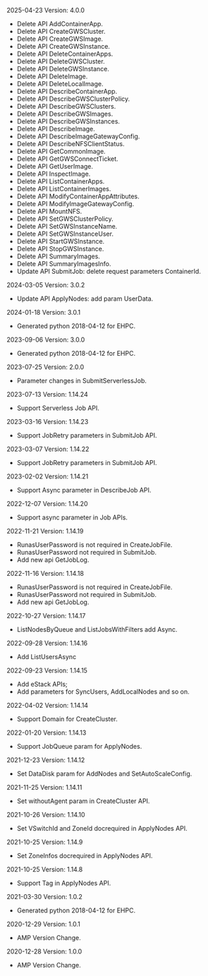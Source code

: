 2025-04-23 Version: 4.0.0
- Delete API AddContainerApp.
- Delete API CreateGWSCluster.
- Delete API CreateGWSImage.
- Delete API CreateGWSInstance.
- Delete API DeleteContainerApps.
- Delete API DeleteGWSCluster.
- Delete API DeleteGWSInstance.
- Delete API DeleteImage.
- Delete API DeleteLocalImage.
- Delete API DescribeContainerApp.
- Delete API DescribeGWSClusterPolicy.
- Delete API DescribeGWSClusters.
- Delete API DescribeGWSImages.
- Delete API DescribeGWSInstances.
- Delete API DescribeImage.
- Delete API DescribeImageGatewayConfig.
- Delete API DescribeNFSClientStatus.
- Delete API GetCommonImage.
- Delete API GetGWSConnectTicket.
- Delete API GetUserImage.
- Delete API InspectImage.
- Delete API ListContainerApps.
- Delete API ListContainerImages.
- Delete API ModifyContainerAppAttributes.
- Delete API ModifyImageGatewayConfig.
- Delete API MountNFS.
- Delete API SetGWSClusterPolicy.
- Delete API SetGWSInstanceName.
- Delete API SetGWSInstanceUser.
- Delete API StartGWSInstance.
- Delete API StopGWSInstance.
- Delete API SummaryImages.
- Delete API SummaryImagesInfo.
- Update API SubmitJob: delete request parameters ContainerId.


2024-03-05 Version: 3.0.2
- Update API ApplyNodes: add param UserData.


2024-01-18 Version: 3.0.1
- Generated python 2018-04-12 for EHPC.

2023-09-06 Version: 3.0.0
- Generated python 2018-04-12 for EHPC.

2023-07-25 Version: 2.0.0
- Parameter changes in SubmitServerlessJob.

2023-07-13 Version: 1.14.24
- Support Serverless Job API.

2023-03-16 Version: 1.14.23
- Support JobRetry parameters in SubmitJob API.

2023-03-07 Version: 1.14.22
- Support JobRetry parameters in SubmitJob API.

2023-02-02 Version: 1.14.21
- Support Async parameter in DescribeJob API.

2022-12-07 Version: 1.14.20
- Support async parameter in Job APIs.

2022-11-21 Version: 1.14.19
- RunasUserPassword is not required in CreateJobFile.
- RunasUserPassword not required in SubmitJob.
- Add new api GetJobLog.

2022-11-16 Version: 1.14.18
- RunasUserPassword is not required in CreateJobFile.
- RunasUserPassword not required in SubmitJob.
- Add new api GetJobLog.

2022-10-27 Version: 1.14.17
- ListNodesByQueue and ListJobsWithFilters add Async.

2022-09-28 Version: 1.14.16
- Add ListUsersAsync

2022-09-23 Version: 1.14.15
- Add eStack APIs;
- Add parameters for SyncUsers, AddLocalNodes and so on.

2022-04-02 Version: 1.14.14
- Support Domain for CreateCluster.

2022-01-20 Version: 1.14.13
- Support JobQueue param for ApplyNodes.

2021-12-23 Version: 1.14.12
- Set DataDisk param for AddNodes and SetAutoScaleConfig.

2021-11-25 Version: 1.14.11
- Set withoutAgent param in CreateCluster API.

2021-10-26 Version: 1.14.10
- Set VSwitchId and ZoneId docrequired in ApplyNodes API.

2021-10-25 Version: 1.14.9
- Set ZoneInfos docrequired in ApplyNodes API.

2021-10-25 Version: 1.14.8
- Support Tag in ApplyNodes API.

2021-03-30 Version: 1.0.2
- Generated python 2018-04-12 for EHPC.

2020-12-29 Version: 1.0.1
- AMP Version Change.

2020-12-28 Version: 1.0.0
- AMP Version Change.

